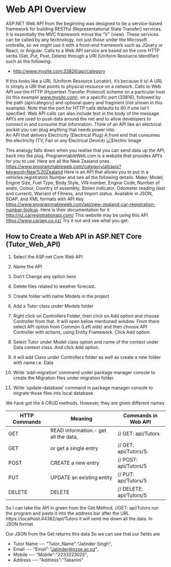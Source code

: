 # Web API Overview

ASP.NET Web API from the beginning was designed to be a service-based framework for building RESTful (Representational State Transfer) services. It is essentially the MVC framework minus the “V” (view). These services can be called by any technology, not just those under the Microsoft umbrella, so we might use it with a front-end framework such as JQuery or React, or Angular. Calls to a Web API service are based on the core HTTP verbs (Get, Put, Post, Delete) through a URI (Uniform Resource Identifier) such as the following: 
- http://www.mysite.com:33826/api/category

If this looks like a URL (Uniform Resource Locator), it’s because it is! A URL is simply a URI that points to physical resource on a network. Calls to Web API use the HTTP (Hypertext Transfer Protocol) scheme on a particular host (in this example www.mysite.com), on a specific port (33816), followed by the path (api/category) and optional query and fragment (not shown in this example). Note that the port for HTTP calls defaults to 80 if one isn’t specified. Web API calls can also include text in the body of the message API’s are used to push data around the net and to allow developers to connect in and consume that information. Think of an API like an electrical socket you can plug anything that needs power into.  
An API that delivers Electricity (Electrical Plug)  	 	A front end that consumes the electricity (TV, Fan or any Electrical Device)
![Electric Image](https://user-images.githubusercontent.com/42909839/132263814-19a80322-1800-4cd3-a0d2-c9ff636ec851.png)
 
This analogy falls down when you realise that you can send data up the API, back into the plug. ProgrammableWeb.com is a website that provides API’s for you to use. Here are all the New Zealand ones.  https://www.programmableweb.com/category/all/apis?keyword=New%20Zealand Here is an API that allows you to put in a vehicles registration Number and see all the following details. Make, Model, Engine Size, Fuel Type, Body Style, VIN number, Engine Code, Number of seats, Colour, Country of assembly, Stolen indicator, Odometer reading (last and current), Warrant of Fitness, and Import status. Available in JSON, SOAP, and XML formats with API Key. https://www.programmableweb.com/api/new-zealand-car-registration-number-lookup. Here is their documentation for it http://nz.carregistrationapi.com/ This website may be using this API https://www.carjam.co.nz/ Try it out and see what you get.  

## How to Create a Web API in ASP.NET Core  (Tutor_Web_API)

1)	Select the ASP.net Core Web API
 
2)	Name the API
 
3)	Don’t Change any option here
 
4)	Delete files related to weather forecast.
 

5)	Create folder with name Models in the project
 
6)	Add a Tutor class under Models folder 
 

7)	Right click on Controllers Folder, then click on Add option and choose Controller from that. It will open below mentioned window. From there select API option from Common (Left side) and then choose API Controller with actions, using Entity Framework. Click Add option.
 
8)	Select Tutor under Model class option and name of the context under Data context class. And click Add option.
 

9)	It will add Class under Controllers folder as well as create a new folder with name i.e. Data
 

10)	Write ‘add-migration’ command under package manager console to create the Migration files under migration folder.
 
 

11)	Write ‘update-database’ command in package manager console to migrate those files into local database.
 

 

We have got the 4 CRUD methods. However, they are given different names 

HTTP Commands | Meaning | Commands in Web API
------------- | ------- | -------------------
GET |	READ information.- get all the data, | // GET: api/Tutors
GET	| or get a single entry	| // GET: api/Tutors/5.  
POST |	CREATE a new entry |	// POST: api/Tutors/5
PUT |	UPDATE an existing entity | 	// PUT: api/Tutors/5
DELETE |	DELETE |	// DELETE: api/Tutors/5

So I can take the API in green from the Get Method,    //GET: api/Tutors run the program and paste it into the address bar after the URL https://localhost:44382/api/Tutors it will send me down all the data. In JSON format.  
 
Our JSON from the Get returns this data 
So we can see that our fields are 
*	Tutor Name     ---           "Tutor_Name":"Jatinder Singh",
*	Email                ---            "Email":"Jatinder@nzse.ac.nz",
*	Mobile             ---            "Mobile":"2233223025",
*	Address           ---            "Address":"Takanini"
